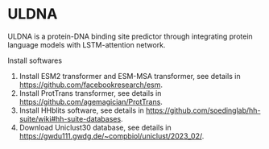# ULDNA
ULDNA is a protein-DNA binding site predictor through integrating protein language models with LSTM-attention network.

Install softwares
1. Install ESM2 transformer and ESM-MSA transformer, see details in https://github.com/facebookresearch/esm.
2. Install ProtTrans transformer, see details in https://github.com/agemagician/ProtTrans.
3. Install HHblits software, see details in https://github.com/soedinglab/hh-suite/wiki#hh-suite-databases.
4. Download Uniclust30 database, see details in https://gwdu111.gwdg.de/~compbiol/uniclust/2023_02/. 

